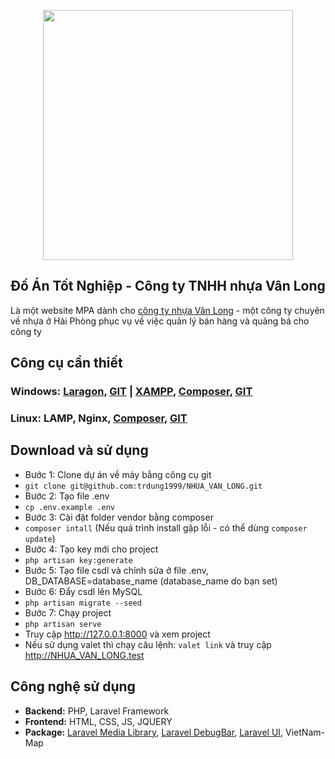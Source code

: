 <p align="center"><a href="http://vanlongplastic.com.vn/" target="_blank"><img src="https://nhuavanlong.vn/wp-content/uploads/2021/05/logo-nhua-van-long.png" width="400"></a></p>

## Đồ Án Tốt Nghiệp - Công ty TNHH nhựa Vân Long

Là một website MPA dành cho [công ty nhựa Vân Long](http://vanlongplastic.com.vn/) - một công ty chuyên về nhựa ở Hải Phòng phục vụ về việc quản lý bán hàng và quảng bá cho công ty

## Công cụ cần thiết
### Windows: [Laragon](https://laragon.org/), [GIT](https://git-scm.com/) | [XAMPP](https://www.apachefriends.org/download.html), [Composer](https://getcomposer.org/), [GIT](https://git-scm.com/)
### Linux: LAMP, Nginx, [Composer](https://getcomposer.org/), [GIT](https://git-scm.com/)
## Download và sử dụng 
- Bước 1: Clone dự án về máy bằng công cụ git
- `git clone git@github.com:trdung1999/NHUA_VAN_LONG.git`
- Bước 2: Tạo file .env
- `cp .env.example .env`
- Bước 3: Cài đặt folder vendor bằng composer
- `composer intall` (Nếu quá trình install gặp lỗi - có thể dùng `composer update`)
- Bước 4: Tạo key mới cho project
- `php artisan key:generate`
- Bước 5: Tạo file csdl và chỉnh sửa ở file .env, DB_DATABASE=database_name (database_name do bạn set)
- Bước 6: Đẩy csdl lên MySQL 
- `php artisan migrate --seed`
- Bước 7: Chạy project
- `php artisan serve `
- Truy cập http://127.0.0.1:8000 và xem project 
- Nếu sử dụng valet thì chạy câu lệnh: `valet link` và truy cập http://NHUA_VAN_LONG.test

## Công nghệ sử dụng
- **Backend:** PHP, Laravel Framework
- **Frontend:** HTML, CSS, JS, JQUERY
- **Package:** [Laravel Media Library](https://github.com/spatie/laravel-medialibrary), [Laravel DebugBar](https://github.com/barryvdh/laravel-debugbar), [Laravel UI](https://laravel.com/docs/8.x/authentication), VietNam-Map
